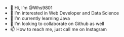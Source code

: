 - 👋 Hi, I’m @Whs9801
- 👀 I’m interested in Web Developer and Data Science
- 🌱 I’m currently learning Java
- 💞️ I’m looking to collaborate on Github as well
- 📫 How to reach me, just call me on Instagram

<!---
Whs9801/Whs9801 is a ✨ special ✨ repository because its `README.md` (this file) appears on your GitHub profile.
You can click the Preview link to take a look at your changes.
--->
